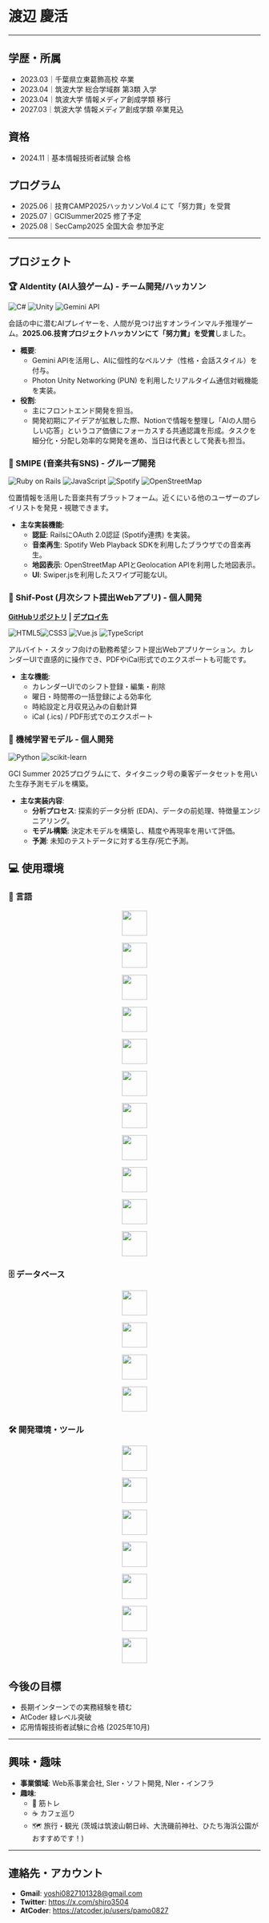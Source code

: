# 渡辺 慶活

---

## 学歴・所属
- 2023.03｜千葉県立東葛飾高校 卒業
- 2023.04｜筑波大学 総合学域群 第3類 入学
- 2023.04｜筑波大学 情報メディア創成学類 移行
- 2027.03｜筑波大学 情報メディア創成学類 卒業見込

## 資格
- 2024.11｜基本情報技術者試験 合格

## プログラム
- 2025.06｜技育CAMP2025ハッカソンVol.4 にて「努力賞」を受賞
- 2025.07｜GCISummer2025 修了予定
- 2025.08｜SecCamp2025 全国大会 参加予定
---

## プロジェクト

### 🏆 AIdentity (AI人狼ゲーム) - チーム開発/ハッカソン
<img src="https://img.shields.io/badge/C%23-239120?style=for-the-badge&logo=c-sharp&logoColor=white" alt="C#"> <img src="https://img.shields.io/badge/Unity-FFFFFF?style=for-the-badge&logo=unity&logoColor=black" alt="Unity"> <img src="https://img.shields.io/badge/Gemini_API-8E7BFF?style=for-the-badge&logo=google-gemini&logoColor=white" alt="Gemini API">

会話の中に潜むAIプレイヤーを、人間が見つけ出すオンラインマルチ推理ゲーム。**2025.06.技育プロジェクトハッカソンにて「努力賞」を受賞**しました。

* **概要**:
    * Gemini APIを活用し、AIに個性的なペルソナ（性格・会話スタイル）を付与。
    * Photon Unity Networking (PUN) を利用したリアルタイム通信対戦機能を実装。
* **役割**:
    * 主にフロントエンド開発を担当。
    * 開発初期にアイデアが拡散した際、Notionで情報を整理し「AIの人間らしい応答」というコア価値にフォーカスする共通認識を形成。タスクを細分化・分配し効率的な開発を進め、当日は代表として発表も担当。

### 🎵 SMIPE (音楽共有SNS) - グループ開発
<img src="https://img.shields.io/badge/Ruby_on_Rails-CC0000?style=for-the-badge&logo=ruby-on-rails&logoColor=white" alt="Ruby on Rails"> <img src="https://img.shields.io/badge/JavaScript-F7DF1E?style=for-the-badge&logo=javascript&logoColor=black" alt="JavaScript"> <img src="https://img.shields.io/badge/Spotify-1DB954?style=for-the-badge&logo=spotify&logoColor=white" alt="Spotify"> <img src="https://img.shields.io/badge/OpenStreetMap-7EBC6F?style=for-the-badge&logo=openstreetmap&logoColor=white" alt="OpenStreetMap">

位置情報を活用した音楽共有プラットフォーム。近くにいる他のユーザーのプレイリストを発見・視聴できます。

* **主な実装機能**:
    * **認証**: RailsにOAuth 2.0認証 (Spotify連携) を実装。
    * **音楽再生**: Spotify Web Playback SDKを利用したブラウザでの音楽再生。
    * **地図表示**: OpenStreetMap APIとGeolocation APIを利用した地図表示。
    * **UI**: Swiper.jsを利用したスワイプ可能なUI。

### 📅 Shif-Post (月次シフト提出Webアプリ) - 個人開発
**[GitHubリポジトリ](https://github.com/pamo0827/shift-calendar-app) | [デプロイ先](https://vercel.com/yoshi0827101328-9306s-projects/v0-shift-calendar-app)**

<img src="https://img.shields.io/badge/HTML5-E34F26?style=for-the-badge&logo=html5&logoColor=white" alt="HTML5"><img src="https://img.shields.io/badge/CSS3-1572B6?style=for-the-badge&logo=css3&logoColor=white" alt="CSS3"> <img src="https://img.shields.io/badge/Vue.js-4FC08D?style=for-the-badge&logo=vue.js&logoColor=white" alt="Vue.js"> <img src="https://img.shields.io/badge/TypeScript-3178C6?style=for-the-badge&logo=typescript&logoColor=white" alt="TypeScript">

アルバイト・スタッフ向けの勤務希望シフト提出Webアプリケーション。カレンダーUIで直感的に操作でき、PDFやiCal形式でのエクスポートも可能です。

* **主な機能**:
    * カレンダーUIでのシフト登録・編集・削除
    * 曜日・時間帯の一括登録による効率化
    * 時給設定と月収見込みの自動計算
    * iCal (.ics) / PDF形式でのエクスポート

### 🤖 機械学習モデル - 個人開発
<img src="https://img.shields.io/badge/Python-3776AB?style=for-the-badge&logo=python&logoColor=white" alt="Python"> <img src="https://img.shields.io/badge/scikit--learn-F7931E?style=for-the-badge&logo=scikit-learn&logoColor=white" alt="scikit-learn">

GCI Summer 2025プログラムにて、タイタニック号の乗客データセットを用いた生存予測モデルを構築。

* **主な実装内容**:
    * **分析プロセス**: 探索的データ分析 (EDA)、データの前処理、特徴量エンジニアリング。
    * **モデル構築**: 決定木モデルを構築し、精度や再現率を用いて評価。
    * **予測**: 未知のテストデータに対する生存/死亡予測。

## 💻 使用環境

### 📝 言語

<p align="center"><img src="https://www.python.org/static/community_logos/python-logo.png" width="50"/></p>
<p align="center"><img src="https://upload.wikimedia.org/wikipedia/commons/7/73/Ruby_logo.svg" width="50"/></p>
<p align="center"><img src="https://upload.wikimedia.org/wikipedia/commons/6/6a/JavaScript-logo.png" width="50"/></p>
<p align="center"><img src="https://upload.wikimedia.org/wikipedia/commons/4/4c/Typescript_logo_2020.svg" width="50"/></p>
<p align="center"><img src="https://golang.org/lib/godoc/images/go-logo-blue.svg" width="50"/></p>
<p align="center"><img src="https://upload.wikimedia.org/wikipedia/commons/6/61/HTML5_logo_and_wordmark.svg" width="50"/></p>
<p align="center"><img src="https://upload.wikimedia.org/wikipedia/commons/d/d5/CSS3_logo_and_wordmark.svg" width="50"/></p>
<p align="center"><img src="https://upload.wikimedia.org/wikipedia/commons/1/19/C_Logo.png" width="50"/></p>
<p align="center"><img src="https://upload.wikimedia.org/wikipedia/commons/1/18/ISO_C%2B%2B_Logo.svg" width="50"/></p>
<p align="center"><img src="https://upload.wikimedia.org/wikipedia/commons/4/4f/Csharp_Logo.png" width="50"/></p>
<p align="center"><img src="https://upload.wikimedia.org/wikipedia/commons/1/1b/R_logo.svg" width="50"/></p>

### 🗄️ データベース

<p align="center"><img src="https://upload.wikimedia.org/wikipedia/en/d/dd/MySQL_logo.svg" width="50"/></p>
<p align="center"><img src="https://upload.wikimedia.org/wikipedia/commons/3/38/SQLite370.svg" width="50"/></p>
<p align="center"><img src="https://upload.wikimedia.org/wikipedia/commons/2/29/Postgresql_elephant.svg" width="50"/></p>
<p align="center"><img src="https://upload.wikimedia.org/wikipedia/en/4/45/MongoDB-Logo.svg" width="50"/></p>

### 🛠️ 開発環境・ツール

<p align="center"><img src="https://upload.wikimedia.org/wikipedia/commons/9/9a/Visual_Studio_Code_1.35_icon.svg" width="50"/></p>
<p align="center"><img src="https://upload.wikimedia.org/wikipedia/commons/9/91/Octicons-mark-github.svg" width="50"/></p>
<p align="center"><img src="https://upload.wikimedia.org/wikipedia/commons/8/87/Windows_logo_-_2021.svg" width="50"/></p>
<p align="center"><img src="https://upload.wikimedia.org/wikipedia/commons/a/ab/Logo-ubuntu_cof-orange-hex.svg" width="50"/></p>
<p align="center"><img src="https://upload.wikimedia.org/wikipedia/commons/1/19/Unity_Technologies_logo.svg" width="50"/></p>
<p align="center"><img src="https://upload.wikimedia.org/wikipedia/commons/3/33/Figma-logo.svg" width="50"/></p>
<p align="center"><img src="https://upload.wikimedia.org/wikipedia/commons/0/08/Canva_icon_2021.svg" width="50"/></p>

## 今後の目標

*  長期インターンでの実務経験を積む
*  AtCoder 緑レベル突破　　
*  応用情報技術者試験に合格 (2025年10月)

---

## 興味・趣味

* **事業領域**: Web系事業会社, SIer・ソフト開発, NIer・インフラ
* **趣味**:
    * 🍖 筋トレ
    * ☕ カフェ巡り
    * 🗺 旅行・観光 (茨城は筑波山朝日峠、大洗磯前神社、ひたち海浜公園がおすすめです！)

---

## 連絡先・アカウント

* **Gmail**: yoshi0827101328@gmail.com
* **Twitter**: https://x.com/shiro3504
* **AtCoder**: https://atcoder.jp/users/pamo0827

